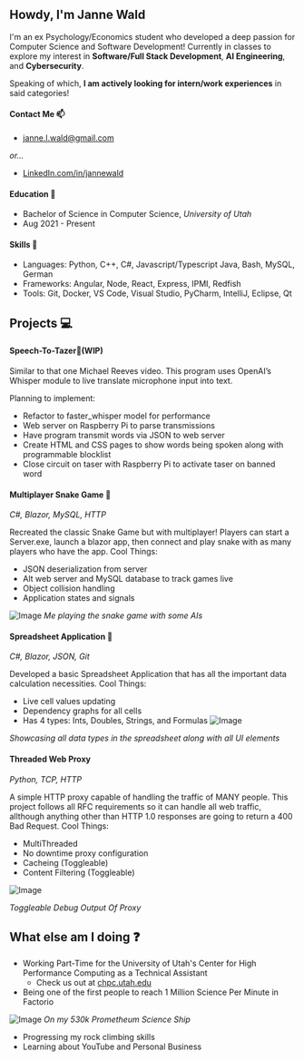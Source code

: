 ## Howdy, I'm Janne Wald
I'm an ex Psychology/Economics student who developed a deep passion for Computer Science and Software Development! 
Currently in classes to explore my interest in **Software/Full Stack Development**, **AI Engineering**, and **Cybersecurity**.   

Speaking of which, **I am actively looking for intern/work experiences** in said categories!

#### Contact Me 📫
 - janne.l.wald@gmail.com

_or..._

 - [LinkedIn.com/in/jannewald](https://www.linkedin.com/in/jannewald)

#### Education 🏫
 - Bachelor of Science in Computer Science, _University of Utah_
 - Aug 2021 - Present

#### Skills 🔧
 - Languages: Python, C++, C#, Javascript/Typescript Java, Bash, MySQL, German
 - Frameworks: Angular, Node, React, Express, IPMI, Redfish
 - Tools: Git, Docker, VS Code, Visual Studio, PyCharm, IntelliJ, Eclipse, Qt

## Projects 💻

#### Speech-To-Tazer🎤(WIP)
Similar to that one Michael Reeves video. This program uses OpenAI’s Whisper module to live translate microphone input into text.

Planning to implement:
 - Refactor to faster_whisper model for performance
 - Web server on Raspberry Pi to parse transmissions
 - Have program transmit words via JSON to web server
 - Create HTML and CSS pages to show words being spoken along with programmable blocklist
 - Close circuit on taser with Raspberry Pi to activate taser on banned word


#### Multiplayer Snake Game 🐍 
_C#, Blazor, MySQL, HTTP_

Recreated the classic Snake Game but with multiplayer! Players can start a Server.exe, launch a blazor app, then connect and play snake with as many players who have the app.
Cool Things:
 - JSON deserialization from server
 - Alt web server and MySQL database to track games live
 - Object collision handling
 - Application states and signals

![Image](https://github.com/user-attachments/assets/30ce88a7-2c30-4cc5-8a9d-7921dabfa116)
_Me playing the snake game with some AIs_

#### Spreadsheet Application 📂
_C#, Blazor, JSON, Git_

Developed a basic Spreadsheet Application that has all the important data calculation necessities.
Cool Things:
 - Live cell values updating
 - Dependency graphs for all cells
 - Has 4 types: Ints, Doubles, Strings, and Formulas
![Image](https://github.com/user-attachments/assets/fcb6187f-7ba5-4cbd-9bd2-c4ac780d0cf8)

_Showcasing all data types in the spreadsheet along with all UI elements_

#### Threaded Web Proxy
_Python, TCP, HTTP_

A simple HTTP proxy capable of handling the traffic of MANY people. This project follows all RFC requirements so it can handle all web traffic, allthough anything other than HTTP 1.0 responses are going to return a 400 Bad Request.
Cool Things:
 - MultiThreaded
 - No downtime proxy configuration
 - Cacheing (Toggleable)
 - Content Filtering (Toggleable)

![Image](https://github.com/user-attachments/assets/e274af9b-c325-438f-9b4b-1f01f95a8a68)

_Toggleable Debug Output Of Proxy_

## What else am I doing ❓
 - Working Part-Time for the University of Utah's Center for High Performance Computing as a Technical Assistant
   - Check us out at [chpc.utah.edu](https://www.chpc.utah.edu) 
 - Being one of the first people to reach 1 Million Science Per Minute in Factorio
   
![Image](https://github.com/user-attachments/assets/bec82da9-1492-4b2c-b023-4df59d3b361b)
_On my 530k Prometheum Science Ship_
 - Progressing my rock climbing skills
 - Learning about YouTube and Personal Business

